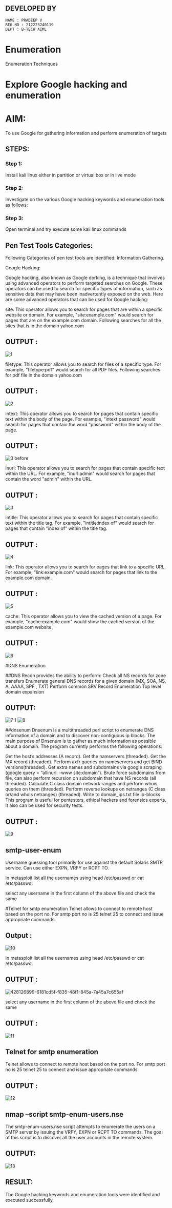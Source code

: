 ## DEVELOPED BY

```
NAME : PRADEEP V
REG NO : 212223240119
DEPT : B-TECH AIML 

```


# Enumeration
Enumeration Techniques

# Explore Google hacking and enumeration 

# AIM:

To use Google for gathering information and perform enumeration of targets

## STEPS:

### Step 1:

Install kali linux either in partition or virtual box or in live mode

### Step 2:

Investigate on the various Google hacking keywords and enumeration tools as follows:


### Step 3:
Open terminal and try execute some kali linux commands

## Pen Test Tools Categories:  

Following Categories of pen test tools are identified:
Information Gathering.

Google Hacking:

Google hacking, also known as Google dorking, is a technique that involves using advanced operators to perform targeted searches on Google. These operators can be used to search for specific types of information, such as sensitive data that may have been inadvertently exposed on the web. Here are some advanced operators that can be used for Google hacking:

site: This operator allows you to search for pages that are within a specific website or domain. For example, "site:example.com" would search for pages that are on the example.com domain.
Following searches for all the sites that is in the domain yahoo.com

## OUTPUT :

![1](https://github.com/user-attachments/assets/036eea96-d531-4d34-8e76-e7ea8f928707)


filetype: This operator allows you to search for files of a specific type. For example, "filetype:pdf" would search for all PDF files.
Following searches for pdf file in the domain yahoo.com

## OUTPUT :
![2](https://github.com/user-attachments/assets/68dddd84-51aa-4210-8ea1-03d5b3630ced)



intext: This operator allows you to search for pages that contain specific text within the body of the page. For example, "intext:password" would search for pages that contain the word "password" within the body of the page.

## OUTPUT :

![3 before](https://github.com/user-attachments/assets/15f8e827-d667-4528-9d98-e90539400b1a)



inurl: This operator allows you to search for pages that contain specific text within the URL. For example, "inurl:admin" would search for pages that contain the word "admin" within the URL.

## OUTPUT :
![3](https://github.com/user-attachments/assets/12e2fc04-e5ac-4de3-abdd-21e495904e11)


intitle: This operator allows you to search for pages that contain specific text within the title tag. For example, "intitle:index of" would search for pages that contain "index of" within the title tag.

## OUTPUT :
![4](https://github.com/user-attachments/assets/8cb96acf-067b-4c6e-b273-c004b71fee4f)


link: This operator allows you to search for pages that link to a specific URL. For example, "link:example.com" would search for pages that link to the example.com domain.

## OUTPUT :
![5](https://github.com/user-attachments/assets/8c9e43ab-6111-4794-b4e8-3c402862fbb2)


cache: This operator allows you to view the cached version of a page. For example, "cache:example.com" would show the cached version of the example.com website.
## OUTPUT :
![6 ](https://github.com/user-attachments/assets/6df060bf-b758-4b16-b16e-d7c2fe2ef867)


 
#DNS Enumeration


##DNS Recon
provides the ability to perform:
Check all NS records for zone transfers
Enumerate general DNS records for a given domain (MX, SOA, NS, A, AAAA, SPF , TXT)
Perform common SRV Record Enumeration
Top level domain expansion
## OUTPUT:
![7 1](https://github.com/user-attachments/assets/a45ddabc-f0ce-46fc-9ab6-b7ea198ddb9d)
![8](https://github.com/user-attachments/assets/86bffee8-7e9a-4061-b10b-4871ac96d8a1)


##dnsenum
Dnsenum is a multithreaded perl script to enumerate DNS information of a domain and to discover non-contiguous ip blocks. The main purpose of Dnsenum is to gather as much information as possible about a domain. The program currently performs the following operations:

Get the host’s addresses (A record).
Get the namservers (threaded).
Get the MX record (threaded).
Perform axfr queries on nameservers and get BIND versions(threaded).
Get extra names and subdomains via google scraping (google query = “allinurl: -www site:domain”).
Brute force subdomains from file, can also perform recursion on subdomain that have NS records (all threaded).
Calculate C class domain network ranges and perform whois queries on them (threaded).
Perform reverse lookups on netranges (C class or/and whois netranges) (threaded).
Write to domain_ips.txt file ip-blocks.
This program is useful for pentesters, ethical hackers and forensics experts. It also can be used for security tests.

## OUTPUT :

![9](https://github.com/user-attachments/assets/6513a41b-f19c-46f3-a51e-8b3116d1aad4)



## smtp-user-enum
Username guessing tool primarily for use against the default Solaris SMTP service. Can use either EXPN, VRFY or RCPT TO.


In metasploit list all the usernames using head /etc/passwd or cat /etc/passwd:

select any username in the first column of the above file and check the same


#Telnet for smtp enumeration
Telnet allows to connect to remote host based on the port no. For smtp port no is 25
telnet <host address> 25 to connect
and issue appropriate commands
  
 ## Output :
 ![10](https://github.com/user-attachments/assets/0cff5a5a-32b1-4330-ad8f-32926408d10e)


  In metasploit list all the usernames using head /etc/passwd or cat /etc/passwd:

 ## OUTPUT :
![428126899-6181cd5f-f835-48f1-845a-7a45a7c655af](https://github.com/user-attachments/assets/08ed5332-71f1-414c-89c4-aa1d725ee8ba)



 select any username in the first column of the above file and check the same

 ## OUTPUT :
![11](https://github.com/user-attachments/assets/b15f5f8d-ac8b-4287-8ec7-aa3dafc47763)


 ## Telnet for smtp enumeration

Telnet allows to connect to remote host based on the port no. For smtp port no is 25
telnet <host address> 25 to connect
and issue appropriate commands

## OUTPUT :
![12](https://github.com/user-attachments/assets/42f0751d-f42d-4ac0-846d-0afe8dea09bd)


  

## nmap –script smtp-enum-users.nse <hostname>

The smtp-enum-users.nse script attempts to enumerate the users on a SMTP server by issuing the VRFY, EXPN or RCPT TO commands. The goal of this script is to discover all the user accounts in the remote system.


## OUTPUT:
![13](https://github.com/user-attachments/assets/08b83b49-2500-4929-a04f-4fac5c56bf9d)


## RESULT:
The Google hacking keywords and enumeration tools were identified and executed successfully.

